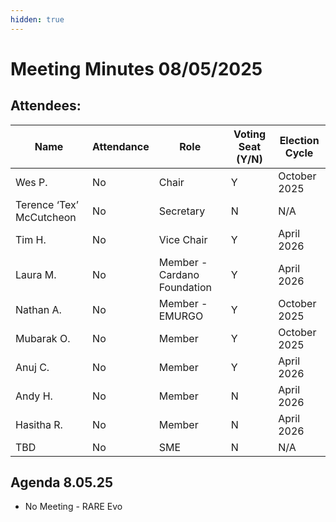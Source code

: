 ```yaml
---
hidden: true
---
```


# Meeting Minutes 08/05/2025

## Attendees:&#x20;

| Name                     | Attendance | Role                        | Voting Seat (Y/N) | Election Cycle |
| ------------------------ | ---------- | --------------------------- | ----------------- | -------------- |
| Wes P.                   | No         | Chair                       | Y                 | October 2025   |
| Terence ‘Tex’ McCutcheon | No         | Secretary                   | N                 | N/A            |
| Tim H.                   | No         | Vice Chair                  | Y                 | April 2026     |
| Laura M.                 | No         | Member - Cardano Foundation | Y                 | April 2026     |
| Nathan A.                | No         | Member - EMURGO             | Y                 | October 2025   |
| Mubarak O.               | No         | Member                      | Y                 | October 2025   |
| Anuj C.                  | No         | Member                      | Y                 | April 2026     |
| Andy H.                  | No         | Member                      | N                 | April 2026     |
| Hasitha R.               | No         | Member                      | N                 | April 2026     |
| TBD                      | No         | SME                         | N                 | N/A            |

## Agenda 8.05.25

* &#x20;No Meeting - RARE Evo
